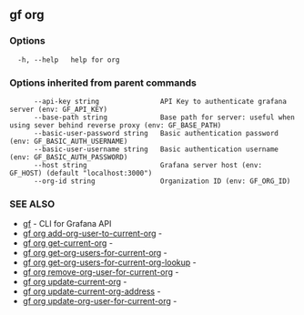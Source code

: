 ## gf org



### Options

```
  -h, --help   help for org
```

### Options inherited from parent commands

```
      --api-key string               API Key to authenticate grafana server (env: GF_API_KEY)
      --base-path string             Base path for server: useful when using sever behind reverse proxy (env: GF_BASE_PATH)
      --basic-user-password string   Basic authentication password (env: GF_BASIC_AUTH_USERNAME)
      --basic-user-username string   Basic authentication username (env: GF_BASIC_AUTH_PASSWORD)
      --host string                  Grafana server host (env: GF_HOST) (default "localhost:3000")
      --org-id string                Organization ID (env: GF_ORG_ID)
```

### SEE ALSO

* [gf](gf.md)	 - CLI for Grafana API
* [gf org add-org-user-to-current-org](gf_org_add-org-user-to-current-org.md)	 - 
* [gf org get-current-org](gf_org_get-current-org.md)	 - 
* [gf org get-org-users-for-current-org](gf_org_get-org-users-for-current-org.md)	 - 
* [gf org get-org-users-for-current-org-lookup](gf_org_get-org-users-for-current-org-lookup.md)	 - 
* [gf org remove-org-user-for-current-org](gf_org_remove-org-user-for-current-org.md)	 - 
* [gf org update-current-org](gf_org_update-current-org.md)	 - 
* [gf org update-current-org-address](gf_org_update-current-org-address.md)	 - 
* [gf org update-org-user-for-current-org](gf_org_update-org-user-for-current-org.md)	 - 

